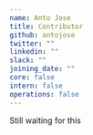 ```yaml
---
name: Anto Jose
title: Contributor
github: antojose
twitter: ""
linkedin: ""
slack: ""
joining_date: ""
core: false
intern: false
operations: false
---
```


Still waiting for this

